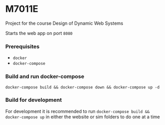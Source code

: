 # M7011E
Project for the course Design of Dynamic Web Systems

Starts the web app on port `8080`

### Prerequisites

* `docker`
* `docker-compose`

### Build and run docker-compose

`docker-compose build && docker-compose down && docker-compose up -d`

### Build for development
For development it is recommended to run
`docker-compose build && docker-compose up`
in either the website or sim folders to do one at a time
